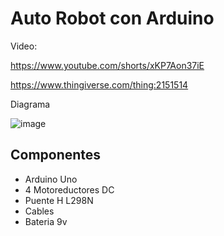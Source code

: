 # Auto Robot con Arduino

Video:

https://www.youtube.com/shorts/xKP7Aon37iE

https://www.thingiverse.com/thing:2151514

Diagrama

![image](https://user-images.githubusercontent.com/85527788/202744881-4d011201-2ed8-4c31-b86e-d0d7477933a0.png)

## Componentes

- Arduino Uno
- 4 Motoreductores DC
- Puente H L298N
- Cables
- Bateria 9v


